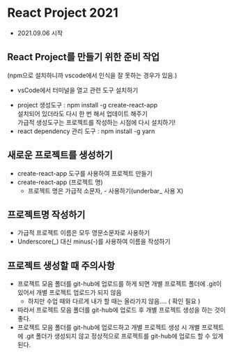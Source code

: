 # React Project 2021

- 2021.09.06 시작

## React Project를 만들기 위한 준비 작업

(npm으로 설치하니까 vscode에서 인식을 잘 못하는 경우가 있음.)

- vsCode에서 터미널을 열고 관련 도구 설치하기

* project 생성도구 : npm install -g create-react-app  
  설치되어 있더라도 다시 한 번 해서 업데이트 해주기  
  가급적 생성도구는 프로젝트를 작성하는 시점에 다시 설치하기!
* react dependency 관리 도구 : npm install -g yarn

## 새로운 프로젝트를 생성하기

- create-react-app 도구를 사용하여 프로젝트 만들기
- create-react-app (프로젝트 명)
  - 프로젝트 명은 가급적 소문자, - 사용하기(underbar\_ 사용 X)

## 프로젝트명 작성하기

- 가급적 프로젝트 이름은 모두 영문소문자로 사용하기
- Underscore(\_) 대신 minus(-)를 사용하여 이름을 작성하기

## 프로젝트 생성할 때 주의사항

- 프로젝트 모음 폴더를 git-hub에 업로드를 하게 되면 개별 프로젝트 폴더에 .git이 있어서 개별 프로젝트 업로드가 되지 않음
  - 하지만 수업 때와 다르게 내가 할 때는 올라가지 않음.... ( 확인 필요 )
- 따라서 프로젝트 모음 폴더를 git-hub에 업로드 후 개별 프로젝트 생성을 하는 것이 좋다.
- 프로젝트 모음 폴더를 git-hub에 업로드하고 개별 프로젝트 생성 시 개별 프로젝트에 .git 폴더가 생성되지 않고 정상적으로 프로젝트를 git-hub에 업로드 할 수 있게 된다.
